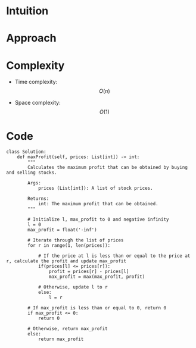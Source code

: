 # Intuition

<!-- Describe your first thoughts on how to solve this problem. -->

# Approach

<!-- Describe your approach to solving the problem. -->

# Complexity

- Time complexity: $$O(n)$$
<!-- Add your time complexity here, e.g. $$O(n)$$ -->

- Space complexity: $$O(1)$$
<!-- Add your space complexity here, e.g. $$O(n)$$ -->

# Code

```
class Solution:
    def maxProfit(self, prices: List[int]) -> int:
        """
        Calculates the maximum profit that can be obtained by buying and selling stocks.

        Args:
            prices (List[int]): A list of stock prices.

        Returns:
            int: The maximum profit that can be obtained.
        """

        # Initialize l, max_profit to 0 and negative infinity
        l = 0
        max_profit = float('-inf')

        # Iterate through the list of prices
        for r in range(1, len(prices)):

            # If the price at l is less than or equal to the price at r, calculate the profit and update max_profit
            if(prices[l] <= prices[r]):
                profit = prices[r] - prices[l]
                max_profit = max(max_profit, profit)

            # Otherwise, update l to r
            else:
                l = r

        # If max_profit is less than or equal to 0, return 0
        if max_profit <= 0:
            return 0

        # Otherwise, return max_profit
        else:
            return max_profit
```
